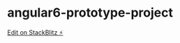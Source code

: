 # angular6-prototype-project

[Edit on StackBlitz ⚡️](https://stackblitz.com/edit/angular6-prototype-project)
